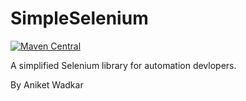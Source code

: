# SimpleSelenium

[![Maven Central](https://maven-badges.herokuapp.com/maven-central/com.github.AniketDevloper1.gson/gson/badge.svg)](https://maven-badges.herokuapp.com/maven-central/com.github.AniketDevloper1.gson/gson)

A simplified Selenium library for automation devlopers. 

By Aniket Wadkar

